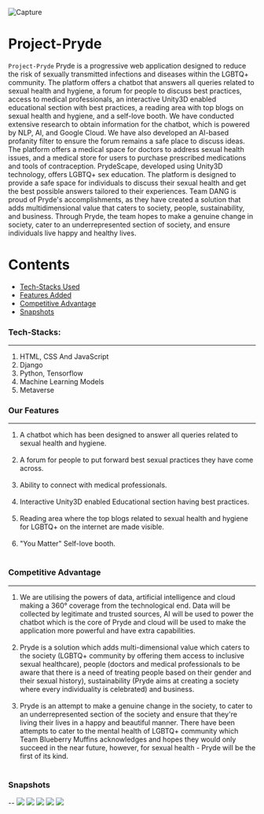 ![Capture](https://res.cloudinary.com/divr26z8e/image/upload/v1678995024/Screenshot_2023-03-17_at_12.59.41_AM_dbjoeg.png)
# Project-Pryde

`Project-Pryde` Pryde is a progressive web application designed to reduce the risk of sexually transmitted infections and diseases within the LGBTQ+ community. The platform offers a chatbot that answers all queries related to sexual health and hygiene, a forum for people to discuss best practices, access to medical professionals, an interactive Unity3D enabled educational section with best practices, a reading area with top blogs on sexual health and hygiene, and a self-love booth. We have conducted extensive research to obtain information for the chatbot, which is powered by NLP, AI, and Google Cloud. We have also developed an AI-based profanity filter to ensure the forum remains a safe place to discuss ideas. The platform offers a medical space for doctors to address sexual health issues, and a medical store for users to purchase prescribed medications and tools of contraception. PrydeScape, developed using Unity3D technology, offers LGBTQ+ sex education. The platform is designed to provide a safe space for individuals to discuss their sexual health and get the best possible answers tailored to their experiences. Team DANG is proud of Pryde's accomplishments, as they have created a solution that adds multidimensional value that caters to society, people, sustainability, and business. Through Pryde, the team hopes to make a genuine change in society, cater to an underrepresented section of society, and ensure individuals live happy and healthy lives.


Contents
========

 * [Tech-Stacks Used](#Tech-Stacks-Used)
 * [Features Added](#Features-Added)
 * [Competitive Advantage](#Competitive-Advantage)
 * [Snapshots](#Snapshots)


### Tech-Stacks:
---
<ol>
<li> HTML, CSS And JavaScript
<li>Django 
<br/>
<li>Python, Tensorflow
<br/>
<li>Machine Learning Models
<br/>
<li>Metaverse
</ol>

### Our Features
---
<ol>
<li>A chatbot which has been designed to answer all queries related to sexual health and hygiene. 
</li></br>
<li>A forum for people to put forward best sexual practices they have come across. 
</li></br>
<li>Ability to connect with medical professionals.
</li></br>
<li>Interactive Unity3D enabled Educational section having best practices.
</li></br>
<li>Reading area where the top blogs related to sexual health and hygiene for LGBTQ+ on the internet are made visible. 
</li></br>
<li>"You Matter" Self-love booth. 
</li></br>
</ol>

### Competitive Advantage
---
<ol>
<li>We are utilising the powers of data, artificial intelligence and
cloud making a 360° coverage from the technological end. Data
will be collected by legitimate and trusted sources, AI will be
used to power the chatbot which is the core of Pryde and cloud
will be used to make the application more powerful and have
extra capabilities.  
</li></br>
<li>Pryde is a solution which adds multi-dimensional value which
caters to the society (LGBTQ+ community by offering them access
to inclusive sexual healthcare), people (doctors and medical
professionals to be aware that there is a need of treating
people based on their gender and their sexual history),
sustainability (Pryde aims at creating a society where every
individuality is celebrated) and business. 
</li></br>
<li>Pryde is an attempt to make a genuine change in the society, to
cater to an underrepresented section of the society and ensure
that they're living their lives in a happy and beautiful manner.
There have been attempts to cater to the mental health of LGBTQ+
community which Team Blueberry Muffins acknowledges and hopes
they would only succeed in the near future, however, for sexual
health - Pryde will be the first of its kind.
</li></br>
</ol>

### Snapshots
--
![](https://res.cloudinary.com/divr26z8e/image/upload/v1679001362/Website_Launch_Gradient_With_Laptop_And_Phone_Mockup_Mobile_Video_Instagram_Post_Square_1_w1uzzk.gif)
![](https://res.cloudinary.com/divr26z8e/image/upload/v1682764709/WhatsApp_Image_2023-04-10_at_6.09.18_PM_a5fs0p.jpg)
![](https://res.cloudinary.com/divr26z8e/image/upload/v1682764725/WhatsApp_Image_2023-04-10_at_6.09.16_PM_1_utmjry.jpg)
![](https://res.cloudinary.com/divr26z8e/image/upload/v1682764727/WhatsApp_Image_2023-04-10_at_6.09.17_PM_1_kbvmqs.jpg)
![](https://res.cloudinary.com/divr26z8e/image/upload/v1682764727/WhatsApp_Image_2023-04-10_at_6.09.16_PM_dfeeax.jpg)



